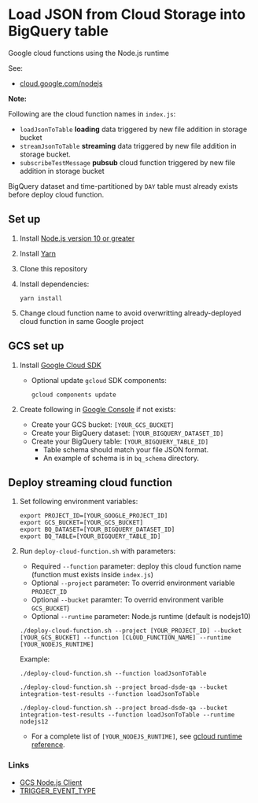 # Load JSON from Cloud Storage into BigQuery table
Google cloud functions using the Node.js runtime

See:

* [cloud.google.com/nodejs][cloud_nodejs]

[cloud_nodejs]: https://cloud.google.com/nodejs/


**Note:** 

Following are the cloud function names in `index.js`:

* `loadJsonToTable` **loading** data triggered by new file addition in storage bucket
* `streamJsonToTable` **streaming** data triggered by new file addition in storage bucket. 
* `subscribeTestMessage` **pubsub** cloud function triggered by new file addition in storage bucket

BigQuery dataset and time-partitioned by `DAY` table must already exists before deploy cloud function.


## Set up

1. Install [Node.js version 10 or greater][node]

1. Install [Yarn][yarn]

1. Clone this repository

1. Install dependencies:

       yarn install

1. Change cloud function name to avoid overwritting already-deployed cloud function in same Google project

## GCS set up

1. Install [Google Cloud SDK](https://cloud.google.com/sdk/docs/install)
    * Optional update `gcloud` SDK components: 
        
        ```gcloud components update```

1. Create following in [Google Console][console] if not exists:
    * Create your GCS bucket: `[YOUR_GCS_BUCKET]`
    * Create your BigQuery dataset: `[YOUR_BIGQUERY_DATASET_ID]`
    * Create your BigQuery table: `[YOUR_BIGQUERY_TABLE_ID]`
        * Table schema should match your file JSON format.
        * An example of schema is in `bq_schema` directory.

[node]: https://nodejs.org/
[yarn]: https://classic.yarnpkg.com/en/
[console]: https://console.cloud.google.com/projectselector2/home/dashboard?_ga=2.115570191.825733084.1603125786-1984668711.1592421217

## Deploy streaming cloud function

1. Set following environment variables:
   
       export PROJECT_ID=[YOUR_GOOGLE_PROJECT_ID]
       export GCS_BUCKET=[YOUR_GCS_BUCKET]
       export BQ_DATASET=[YOUR_BIGQUERY_DATASET_ID]
       export BQ_TABLE=[YOUR_BIGQUERY_TABLE_ID]
      
 1. Run `deploy-cloud-function.sh` with parameters:
    * Required `--function` parameter: deploy this cloud function name (function must exists inside `index.js`)
    * Optional `--project` parameter: To overrid environment variable `PROJECT_ID`
    * Optional `--bucket` paramter: To overrid environment varible `GCS_BUCKET`)
    * Optional `--runtime` parameter: Node.js runtime (default is nodejs10)

    ```
    ./deploy-cloud-function.sh --project [YOUR_PROJECT_ID] --bucket [YOUR_GCS_BUCKET] --function [CLOUD_FUNCTION_NAME] --runtime [YOUR_NODEJS_RUNTIME]
    ```
    
    Example:
    ```
    ./deploy-cloud-function.sh --function loadJsonToTable
    ```
   
    ```
    ./deploy-cloud-function.sh --project broad-dsde-qa --bucket integration-test-results --function loadJsonToTable
    ```

    ```
    ./deploy-cloud-function.sh --project broad-dsde-qa --bucket integration-test-results --function loadJsonToTable --runtime nodejs12
    ```

    * For a complete list of `[YOUR_NODEJS_RUNTIME]`, see [gcloud runtime reference](https://cloud.google.com/sdk/gcloud/reference/functions/deploy#--runtime).

    

### Links    
* [GCS Node.js Client](https://googleapis.dev/nodejs/storage/latest/)
* [TRIGGER_EVENT_TYPE](https://cloud.google.com/functions/docs/calling/storage)
